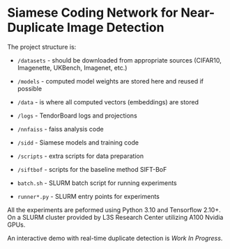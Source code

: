 # Siamese Coding Network for Near-Duplicate Image Detection

The project structure is:
 - `/datasets` - should be downloaded from appropriate sources (CIFAR10, Imagenette, UKBench, Imagenet, etc.)
 - `/models` - computed model weights are stored here and reused if possible
 - `/data` - is where all computed vectors (embeddings) are stored
 - `/logs` - TendorBoard logs and projections

 - `/nnfaiss` - faiss analysis code
 - `/sidd` - Siamese models and training code
 - `/scripts` - extra scripts for data preparation
 - `/siftbof` - scripts for the baseline method SIFT-BoF
 - `batch.sh` - SLURM batch script for running experiments
 - `runner*.py` - SLURM entry points for experiments

All the experiments are peformed using Python 3.10 and Tensorflow 2.10+.  
On a SLURM cluster provided by L3S Research Center utilizing A100 Nvidia GPUs.

An interactive demo with real-time duplicate detection is _Work In Progress_.

